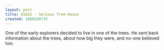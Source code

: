 ```yaml
---
layout: post
title: 01032 - Serious Tree-House
created: 1080280735
---
```

One of the early explorers decided to live in one of the trees.  He sent back information about the trees, about how big they were, and no-one believed him.
